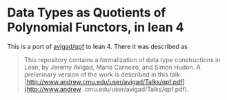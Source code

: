 
# Data Types as Quotients of Polynomial Functors, in lean 4

This is a port of [avigad/qpf](https://github.com/avigad/qpf) to lean 4.
There it was described as
>  This repository contains a formalization of data type constructions in Lean, by Jeremy Avigad, Mario Carneiro, and Simon Hudon. A       preliminary version of the work is described in this talk: [http://www.andrew.cmu.edu/user/avigad/Talks/qpf.pdf](http://www.andrew      .cmu.edu/user/avigad/Talks/qpf.pdf).

